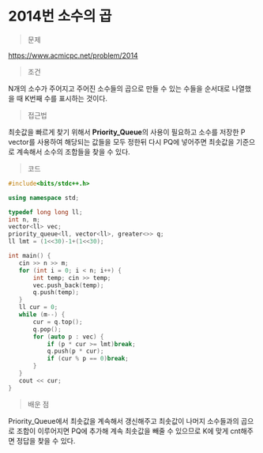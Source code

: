 # 2014번 소수의 곱

> 문제

https://www.acmicpc.net/problem/2014

> 조건

N개의 소수가 주어지고 주어진 소수들의 곱으로 만들 수 있는 수들을 순서대로 나열했을 때 K번째 수를 표시하는 것이다.

> 접근법

최솟값을 빠르게 찾기 위해서 **Priority_Queue**의 사용이 필요하고 소수를 저장한 P vector를 사용하여 해당되는 값들을 모두 정한뒤 다시 PQ에 넣어주면 최솟값을 기준으로 계속해서 소수의 조합들을 찾을 수 있다.

> 코드

 ``` c++
#include<bits/stdc++.h>

using namespace std;

typedef long long ll;
int n, m;
vector<ll> vec;
priority_queue<ll, vector<ll>, greater<>> q;
ll lmt = (1<<30)-1+(1<<30);

int main() {
	cin >> n >> m;
	for (int i = 0; i < n; i++) {
		int temp; cin >> temp;
		vec.push_back(temp);
		q.push(temp);
	}
	ll cur = 0;
	while (m--) {
		cur = q.top();
		q.pop();
		for (auto p : vec) {
			if (p * cur >= lmt)break;
			q.push(p * cur);
			if (cur % p == 0)break;
		}
	}
	cout << cur;
}
```

> 배운 점

Priority_Queue에서 최솟값을 계속해서 갱신해주고 최솟값이 나머지 소수들과의 곱으로 조합이 이루어지면 PQ에 추가해 계속 최솟값을 빼줄 수 있으므로 K에 맞게 cnt해주면 정답을 찾을 수 있다.